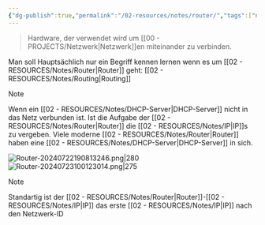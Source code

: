 ```yaml
---
{"dg-publish":true,"permalink":"/02-resources/notes/router/","tags":["netzwerk","hardware","netzwerk/gateway"],"noteIcon":"","updated":"2024-07-23T12:28:59.000+02:00"}
---
```


>Hardware, der verwendet wird um [[00 - PROJECTS/Netzwerk\|Netzwerk]]en miteinander  zu verbinden.

Man soll Hauptsächlich nur ein Begriff kennen lernen wenn es um [[02 - RESOURCES/Notes/Router\|Router]] geht: [[02 - RESOURCES/Notes/Routing\|Routing]]

>[!note] 
>Wenn ein [[02 - RESOURCES/Notes/DHCP-Server\|DHCP-Server]] nicht in das Netz verbunden ist. Ist die Aufgabe der [[02 - RESOURCES/Notes/Router\|Router]] die [[02 - RESOURCES/Notes/IP\|IP]]s zu vergeben. Viele moderne [[02 - RESOURCES/Notes/Router\|Router]] haben eine [[02 - RESOURCES/Notes/DHCP-Server\|DHCP-Server]] in sich.

![Router-20240722190813246.png|280](/img/user/02%20-%20RESOURCES/Files/Router-20240722190813246.png)![Router-20240723100123014.png|275](/img/user/02%20-%20RESOURCES/Files/Router-20240723100123014.png)
>[!note] 
>Standartig ist der [[02 - RESOURCES/Notes/Router\|Router]]-[[02 - RESOURCES/Notes/IP\|IP]] das erste [[02 - RESOURCES/Notes/IP\|IP]] nach den Netzwerk-ID
